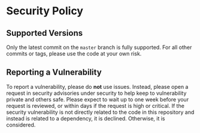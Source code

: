 # Security Policy

## Supported Versions

Only the latest commit on the `master` branch is fully supported. For all other commits or tags, please use the code at your own risk.

## Reporting a Vulnerability

To report a vulnerability, please do **not** use issues. Instead, please open a request in security advisories under security to help keep to vulnerability private and others safe. Please expect to wait up to one week before your request is reviewed, or within days if the request is high or critical. If the security vulnerability is not directly related to the code in this repository and instead is related to a dependency, it is declined. Otherwise, it is considered.